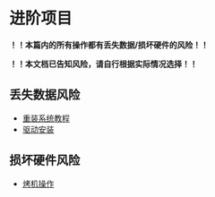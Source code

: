 # 进阶项目
**！！本篇内的所有操作都有丢失数据/损坏硬件的风险！！**

**！！本文档已告知风险，请自行根据实际情况选择！！**

## 丢失数据风险
- [重装系统教程](/000%20-%20计算机协会特色/进阶项目/重装系统/重装系统导航.md)
- [驱动安装](/000%20-%20计算机协会特色/进阶项目/重装系统/驱动安装.md)

## 损坏硬件风险
- [烤机操作](/000%20-%20计算机协会特色/进阶项目/烤机操作.md)